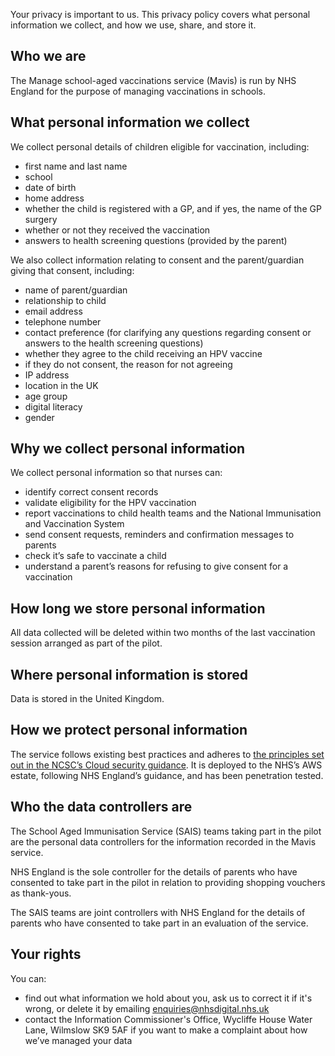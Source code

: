 Your privacy is important to us. This privacy policy covers what personal information we collect, and how we use, share, and store it.

## Who we are

The Manage school-aged vaccinations service (Mavis) is run by NHS England for the purpose of managing vaccinations in schools.

## What personal information we collect

We collect personal details of children eligible for vaccination, including:

- first name and last name
- school
- date of birth
- home address
- whether the child is registered with a GP, and if yes, the name of the GP surgery
- whether or not they received the vaccination
- answers to health screening questions (provided by the parent)

We also collect information relating to consent and the parent/guardian giving that consent, including:

- name of parent/guardian
- relationship to child
- email address
- telephone number
- contact preference (for clarifying any questions regarding consent or answers to the health screening questions)
- whether they agree to the child receiving an HPV vaccine
- if they do not consent, the reason for not agreeing
- IP address
- location in the UK
- age group
- digital literacy
- gender

## Why we collect personal information

We collect personal information so that nurses can:

- identify correct consent records
- validate eligibility for the HPV vaccination
- report vaccinations to child health teams and the National Immunisation and Vaccination System
- send consent requests, reminders and confirmation messages to parents
- check it’s safe to vaccinate a child
- understand a parent’s reasons for refusing to give consent for a vaccination

## How long we store personal information

All data collected will be deleted within two months of the last vaccination session arranged as part of the pilot.

## Where personal information is stored

Data is stored in the United Kingdom.

## How we protect personal information

The service follows existing best practices and adheres to [the principles set out in the NCSC’s Cloud security guidance](https://www.ncsc.gov.uk/collection/cloud/the-cloud-security-principles). It is deployed to the NHS’s AWS estate, following NHS England’s guidance, and has been penetration tested.

## Who the data controllers are

The School Aged Immunisation Service (SAIS) teams taking part in the pilot are the personal data controllers for the information recorded in the Mavis service.

NHS England is the sole controller for the details of parents who have consented to take part in the pilot in relation to providing shopping vouchers as thank-yous.

The SAIS teams are joint controllers with NHS England for the details of parents who have consented to take part in an evaluation of the service.

## Your rights

You can:

- find out what information we hold about you, ask us to correct it if it's wrong, or delete it by emailing <enquiries@nhsdigital.nhs.uk>
- contact the Information Commissioner's Office, Wycliffe House Water Lane, Wilmslow SK9 5AF if you want to make a complaint about how we’ve managed your data
